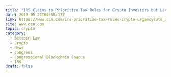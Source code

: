 ```yaml
---
title: "IRS Claims to Prioritize Tax Rules for Crypto Investors but Lacks Urgency"
date: 2019-05-21T00:50:17Z
link: https://www.ccn.com/irs-prioritize-tax-rules-crypto-urgency?utm_medium=RSS&utm_source=hune
site: www.ccn.com
topic: crypto
category:
  - Bitcoin Law
  - Crypto
  - News
  - congress
  - Congressional Blockchain Caucus
  - IRS
draft: false
---
```

